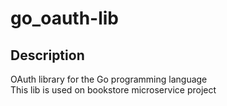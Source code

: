 # go_oauth-lib
## Description
OAuth library for the Go programming language  
This lib is used on bookstore microservice project
